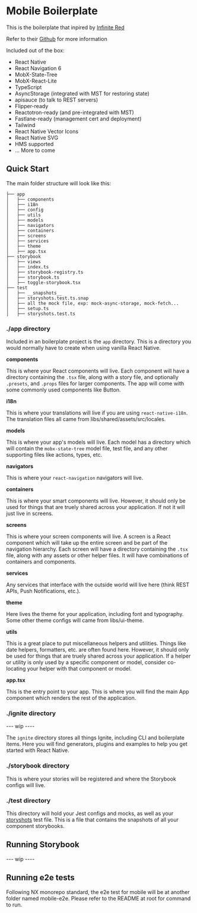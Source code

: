 # Mobile Boilerplate

This is the boilerplate that inpired by [Infinite Red](https://infinite.red)

Refer to their [Github](https://github.com/infinitered/ignite) for more information

Included out of the box:

- React Native
- React Navigation 6
- MobX-State-Tree
- MobX-React-Lite
- TypeScript
- AsyncStorage (integrated with MST for restoring state)
- apisauce (to talk to REST servers)
- Flipper-ready
- Reactotron-ready (and pre-integrated with MST)
- Fastlane-ready (management cert and deployment)
- Tailwind
- React Native Vector Icons
- React Native SVG
- HMS supported
- ... More to come

## Quick Start

The main folder structure will look like this:

```
├── app
│   ├── components
│   ├── i18n
│   ├── config
│   ├── utils
│   ├── models
│   ├── navigators
│   ├── containers
│   ├── screens
│   ├── services
│   ├── theme
│   ├── app.tsx
├── storybook
│   ├── views
│   ├── index.ts
│   ├── storybook-registry.ts
│   ├── storybook.ts
│   ├── toggle-storybook.tsx
├── test
│   ├── __snapshots__
│   ├── storyshots.test.ts.snap
│   ├── all the mock file, exp: mock-async-storage, mock-fetch...
│   ├── setup.ts
│   ├── storyshots.test.ts

```

### ./app directory

Included in an boilerplate project is the `app` directory. This is a directory you would normally have to create when using vanilla React Native.

**components**

This is where your React components will live. Each component will have a directory containing the `.tsx` file, along with a story file, and optionally `.presets`, and `.props` files for larger components. The app will come with some commonly used components like Button.

**i18n**

This is where your translations will live if you are using `react-native-i18n`. The translation files all came from libs/shared/assets/src/locales.

**models**

This is where your app's models will live. Each model has a directory which will contain the `mobx-state-tree` model file, test file, and any other supporting files like actions, types, etc.

**navigators**

This is where your `react-navigation` navigators will live.

**containers**

This is where your smart components will live. However, it should only be used for things that are truely shared across your application. If not it will just live in screens.

**screens**

This is where your screen components will live. A screen is a React component which will take up the entire screen and be part of the navigation hierarchy. Each screen will have a directory containing the `.tsx` file, along with any assets or other helper files. It will have combinations of containers and components.

**services**

Any services that interface with the outside world will live here (think REST APIs, Push Notifications, etc.).

**theme**

Here lives the theme for your application, including font and typography. Some other theme configs will came from libs/ui-theme.

**utils**

This is a great place to put miscellaneous helpers and utilities. Things like date helpers, formatters, etc. are often found here. However, it should only be used for things that are truely shared across your application. If a helper or utility is only used by a specific component or model, consider co-locating your helper with that component or model.

**app.tsx**

This is the entry point to your app. This is where you will find the main App component which renders the rest of the application.

### ./ignite directory

--- wip ----

The `ignite` directory stores all things Ignite, including CLI and boilerplate items. Here you will find generators, plugins and examples to help you get started with React Native.

### ./storybook directory

This is where your stories will be registered and where the Storybook configs will live.

### ./test directory

This directory will hold your Jest configs and mocks, as well as your [storyshots](https://github.com/storybooks/storybook/tree/master/addons/storyshots) test file. This is a file that contains the snapshots of all your component storybooks.

## Running Storybook

--- wip ----

## Running e2e tests

Following NX monorepo standard, the e2e test for mobile will be at another folder named mobile-e2e. Please refer to the README at root for command to run.
